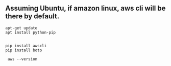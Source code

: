 
## Assuming Ubuntu, if amazon linux, aws cli will be there by default. 

```
apt-get update 
apt install python-pip

 
pip install awscli 
pip install boto

 aws --version
```
